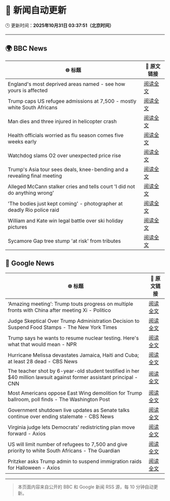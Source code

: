 # 🧠 新闻自动更新

🕒 更新时间：**2025年10月31日 03:37:51（北京时间）**

---

## 🌍 BBC News

| 🌐 标题 | 🔗 原文链接 |
|--------|-------------|
| England's most deprived areas named - see how yours is affected | [阅读全文](https://www.bbc.com/news/articles/cly137089yyo?at_medium=RSS&at_campaign=rss) |
| Trump caps US refugee admissions at 7,500 - mostly white South Africans | [阅读全文](https://www.bbc.com/news/articles/cy40jj71243o?at_medium=RSS&at_campaign=rss) |
| Man dies and three injured in helicopter crash | [阅读全文](https://www.bbc.com/news/articles/cx203g3j416o?at_medium=RSS&at_campaign=rss) |
| Health officials worried as flu season comes five weeks early | [阅读全文](https://www.bbc.com/news/articles/c20pe6llg2zo?at_medium=RSS&at_campaign=rss) |
| Watchdog slams O2 over unexpected price rise | [阅读全文](https://www.bbc.com/news/articles/cd047vl9ylpo?at_medium=RSS&at_campaign=rss) |
| Trump's Asia tour sees deals, knee-bending and a revealing final meeting | [阅读全文](https://www.bbc.com/news/articles/c1j8zn0ex9ro?at_medium=RSS&at_campaign=rss) |
| Alleged McCann stalker cries and tells court 'I did not do anything wrong' | [阅读全文](https://www.bbc.com/news/articles/c4gkvrww3yyo?at_medium=RSS&at_campaign=rss) |
| 'The bodies just kept coming' - photographer at deadly Rio police raid | [阅读全文](https://www.bbc.com/news/articles/c364k5e9g58o?at_medium=RSS&at_campaign=rss) |
| William and Kate win legal battle over ski holiday pictures | [阅读全文](https://www.bbc.com/news/articles/crmxevlye9po?at_medium=RSS&at_campaign=rss) |
| Sycamore Gap tree stump 'at risk' from tributes | [阅读全文](https://www.bbc.com/news/articles/c24lrrn9q8go?at_medium=RSS&at_campaign=rss) |

## 📰 Google News

| 🌐 标题 | 🔗 原文链接 |
|--------|-------------|
| ‘Amazing meeting’: Trump touts progress on multiple fronts with China after meeting Xi - Politico | [阅读全文](https://news.google.com/rss/articles/CBMizgFBVV95cUxQeU5LblozdEZ3RlJQU01YWThBaTE4QklyR1RCamdGVEY5ZW9LY01lTzhXazk4OXN3X0gzLS1LVE5jNU9RRWJaYmJ2RW40OGljSE1Nb29LUmxNWDdSUUxkb2NoQjFnbEJteFRSYlR5WHlyZ0U1QVVtZURwTlF4RXk3bm5rY0ZGNjZxVGo4RzhaQlNaVjU0dHdKeDdFTjRpWC02UFlCLXIxOFdHNkliVTBPZTQ4cTd2ZWZTMWlpOHZObU11Qy1feThWSDNBRzg4Zw?oc=5) |
| Judge Skeptical Over Trump Administration Decision to Suspend Food Stamps - The New York Times | [阅读全文](https://news.google.com/rss/articles/CBMifEFVX3lxTE9VeUU1RXpISWFsNU9jcUxLd1p2dTd6YzdhN0E3M1lVVEpsYnZKYXNldDd5MWdWWVRqbDlQSFhqV3Q1d1ZRRVB3bVZ2VUMxRFhacmlIWWlZdEt0V2Z2LXRJekZ1bWdkbURzVlJ5cXQ4cm1ZeHZCcDNMZWlsbVY?oc=5) |
| Trump says he wants to resume nuclear testing. Here's what that would mean - NPR | [阅读全文](https://news.google.com/rss/articles/CBMidEFVX3lxTFBSdmU5Zk1KOVY0cVVBbkdsVnRraXVSdE9Obk1JV1o4QXI1OVo3aEUwQTJvTXE4TnFWSXlITVZ5RC1GbTBNaVRoUmxVQ05iQzBxVm81Q2RPYkFzYndtX3dOejMxVk45V3h5U29SVkJBVmQyTnU1?oc=5) |
| Hurricane Melissa devastates Jamaica, Haiti and Cuba; at least 28 dead - CBS News | [阅读全文](https://news.google.com/rss/articles/CBMihAFBVV95cUxPOG9xQ0g3TGxueWRSUXNYZ1AwWk5JSU5fdXhadk82MXExM2R4N1pkTkU1Um12TTlKN0tXdHF5Zjk4SXd1cWFNSDJEZFlaZFM2eDI4Y2pmbEVyRGR0SXQ2X01kTzVKUVQwWUNwLVBfRm93SVlKMGprYlR1RXNya3ZReGRENGTSAYoBQVVfeXFMTXFIZWRIdmxycUgza1hwUFFSY2VBVVJiVms2bzd4ejRPS3I3WjJ4TFVGSFVqWmN6VjFHdTdFZ0ttNlQzMURYQnk2MFp2dE9tQjBVbWJObG5lRUxzZ1E0NnNPTVplU3JLVFgzdEk5ZXBfWFJXc2tSWlVCc09ZdFRMTVlvOUY1a0ZnS1hn?oc=5) |
| The teacher shot by 6-year-old student testified in her $40 million lawsuit against former assistant principal - CNN | [阅读全文](https://news.google.com/rss/articles/CBMifkFVX3lxTE9uNTNySEJ5Zmg1d0p6ZG01cFVaMDhCWVVsMzkwaEVtWEplX05XNGFURHJkNUloZXN2YU0wazh2bXN1Vjh5VDliTVljaVluMlIxVDhheEpuYlB1Wkk1N1Z2WXlBTVZ3cXB4aW9GYUVFNXl5TEdHakZ4RFN5RmRrdw?oc=5) |
| Most Americans oppose East Wing demolition for Trump ballroom, poll finds - The Washington Post | [阅读全文](https://news.google.com/rss/articles/CBMiiwFBVV95cUxPV2NodkNCY0dkNFJoSDJaZGIwdEFlY1FmcjV5c1hFRmhVM3dGSU1nSkFhS2VVTFNOMWZ5dERLNFpvUDZzaE81R09Wb0syMXg4WF85YUtsTjV3Y290VWhDdmROWjYwb3RrdmVQMExoMzJkcHVaMzJubWZsUnJNOTBfaUROb05uRFBweW9n?oc=5) |
| Government shutdown live updates as Senate talks continue over ending stalemate - CBS News | [阅读全文](https://news.google.com/rss/articles/CBMimgFBVV95cUxOZXpvTWM3cWxtZV9vV3RSMWVCdGJpeEJDX2c1Yjh1MXFoY0t1YV9kMlNYazdINmhJOWxNOVY0QXJ0dWkyZm1ZSXhxSExjZmgxbUZNTWtlQ19Td1dTY29OX3lseXR2cVNYNXR2R3hCLXl3T3Zhb1JnV0ROWUhJbXA5UG1tbEZLX2loU3FORDUxYmQ4dkVoU0E0a1NR0gGfAUFVX3lxTFB5cGdxbXloOEJ6RDE2akU1ZzIyZDNoWW1oWFpsMl9WNkVNNmRWSEh5aHVUSVFvc3A2R1FiblJpRHUtODlIODdrdmQ2RVFQV1UwZ01pR0dOc25pT3FOLWZ6SXhUMG1UdFhOUHc4c2NsZlVnTGxBZHdmbERxYlg5Qi0xWTNZelVKSm8wdTRuaWNOMlNSSDFTemJQS1liZ1lBRQ?oc=5) |
| Virginia judge lets Democrats' redistricting plan move forward - Axios | [阅读全文](https://news.google.com/rss/articles/CBMilgFBVV95cUxQR0RpOHFmNnJ4bDNZRGF6V1pBSHc1WlVSRmU5ZW94dXFLb2lUZXNtdGJJcXFrVzJ0ZFlZSkZEWWpYbVhpWVQxeDRQWXZ4UllOMmo1bEJXbXY0S3BMR1RmYjZPbDBrWERHX1ZtbVdZLXZERGpiR1ZTaGQ2UWxQbEt6QTNNOVVqVVdBUWVwR0tYY2o4VVJ5X3c?oc=5) |
| US will limit number of refugees to 7,500 and give priority to white South Africans - The Guardian | [阅读全文](https://news.google.com/rss/articles/CBMimwFBVV95cUxQYXczZnNvN2JCbC1jekNFQWNTUXF2S1ZwMUdmdF8tZkdVNzY4RG5aMXRlYy10R2JzWXVYb2ZyYU9zTzNneHQ0MGVnYm5xOThpU2pEc0lnUVRjdmQ2WDIwLWNqdmRhRHhrR1NTV0NiRWVTUjdvWmhRZW9zSjdVcTFFX3p2SlFHWk0wa3BhY000ZkVrMHJzdDNsekdiZw?oc=5) |
| Pritzker asks Trump admin to suspend immigration raids for Halloween - Axios | [阅读全文](https://news.google.com/rss/articles/CBMiiAFBVV95cUxNdjdrTm14RXd3T0REYTBMcng2M1JVVU41Ql9MaGZpRFh4LXhwLWZqelFvS19Kd2tncFU5V0o2bXhUeXN2ZlJvQzE2eDNadWFkQkszMlptSkNIVkw3cUJtVXp2LUtQbElGOHNDUmhkc05uaThxX2tBVFg1cXBka3Zpdk9rdUlaUk1M?oc=5) |

---
> 本页面内容来自公开的 BBC 和 Google 新闻 RSS 源，每 10 分钟自动更新。